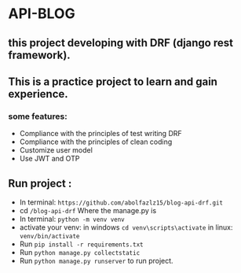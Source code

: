 # API-BLOG
## this project developing with DRF (django rest framework).
## This is a practice project to learn and gain experience.
### some features:
- Compliance with the principles of test writing DRF
- Compliance with the principles of clean coding
- Customize user model
- Use JWT and OTP
## Run project :
- In terminal: `https://github.com/abolfazlz15/blog-api-drf.git`
- cd `/blog-api-drf` Where the manage.py is
- In terminal: `python -m venv venv`
- activate your venv: in windows `cd venv\scripts\activate` in linux: `venv/bin/activate`
- Run `pip install -r requirements.txt`
- Run `python manage.py collectstatic`
- Run `python manage.py runserver` to run project.
